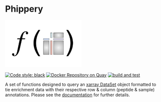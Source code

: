 # Phippery

<p>
  <img src="data/cartoons/Xarray_function.png" width="250">
</p>

[![Code style: black](https://img.shields.io/badge/code%20style-black-000000.svg)](https://github.com/psf/black)
[![Docker Repository on Quay](https://quay.io/repository/matsengrp/phippery/status "Docker Repository on Quay")](https://quay.io/repository/matsengrp/phippery)
[![build and test](https://github.com/matsengrp/phippery/workflows/build%20and%20test/badge.svg)](https://github.com/matsengrp/phippery/blob/master/.github/workflows/build-and-test.yaml)

A set of functions designed to query an 
[xarray DataSet](http://xarray.pydata.org/en/stable/user-guide/data-structures.html#dataset) 
object formatted to tie enrichment data with 
their respective row & column (peptide & sample) annotations. 
Please see the [documentation](https://matsengrp.github.io/phippery/) for further details.
